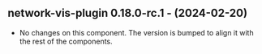   ## network-vis-plugin 0.18.0-rc.1 - (2024-02-20)
  
  * No changes on this component. The version is bumped to align it
    with the rest of the components.
